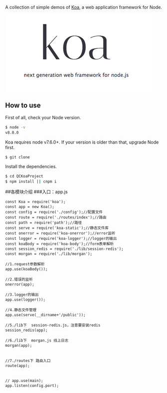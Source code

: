 A collection of simple demos of [Koa](http://koajs.com/), a web application framework for Node.

![Logo](logo.png)

## How to use

First of all, check your Node version.

```bash
$ node -v
v8.0.0
```

Koa requires node v7.6.0+. If your version is older than that, upgrade Node first.


```bash
$ git clone 
```

Install the dependencies.

```bash
$ cd QCKoaProject
$ npm install || cnpm i
```

##各模块介绍
###入口：app.js
```
const Koa = require('koa');
const app = new Koa();
const config = require('./config');//配置文件
const route = require('./routes/index');//路由
const path = require('path');//路径
const serve = require('koa-static');//静态文件库
const onerror = require('koa-onerror');//error监听
const logger = require('koa-logger');//logger的输出
const koaBody = require('koa-body');//form表单解析
const session_redis = require('./lib/session-redis');
const morgan = require('./lib/morgan');

//1.request参数解析
app.use(koaBody());

//2.错误的监听
onerror(app);

//3.logger的输出
app.use(logger());

//4.静态文件管理
app.use(serve(__dirname+'/public'));

//5./lib下  session-redis.js，注意要安装redis
session_redis(app);

//6./lib下  morgan.js 线上日志
morgan(app);


//7./routes下 路由入口
route(app);


// app.use(main);
app.listen(config.port);

```